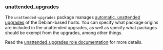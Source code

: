 ### unattended_upgrades

The `unattended-upgrades` package manages [automatic, unattended
upgrades](https://wiki.debian.org/UnattendedUpgrades) of the
Debian-based hosts. You can specify what package origins are included in
the unattended upgrades, as well as specify what packages should be
exempt from the upgrades, among other things.

Read the [unattended_upgrades role documentation](https://docs.debops.org/en/HEAD/ansible/roles/unattended_upgrades/) for more details.
